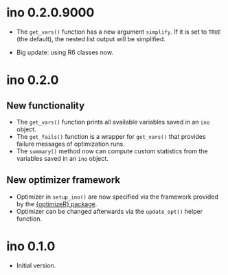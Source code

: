 

# ino 0.2.0.9000

* The `get_vars()` function has a new argument `simplify`. If it is set to `TRUE` (the default), the nested list output will be simplified.

* Big update: using R6 classes now.

# ino 0.2.0

## New functionality

* The `get_vars()` function prints all available variables saved in an `ino` object.
* The `get_fails()` function is a wrapper for `get_vars()` that provides failure messages of optimization runs.
* The `summary()` method now can compute custom statistics from the variables saved in an `ino` object.

## New optimizer framework

* Optimizer in `setup_ino()` are now specified via the framework provided by the [{optimizeR} package](https://CRAN.R-project.org/package=optimizeR).
* Optimizer can be changed afterwards via the `update_opt()` helper function.

# ino 0.1.0

* Initial version.
